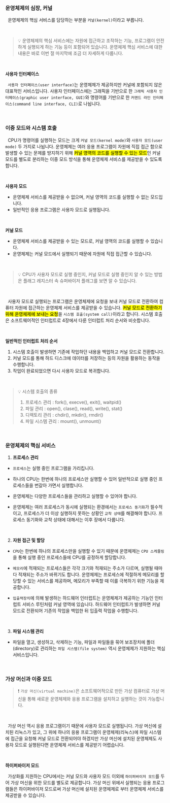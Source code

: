 ### 운영체제의 심장, 커널

&nbsp;&nbsp;운영체제의 핵심 서비스를 담당하는 부분을 `커널(kernel)`이라고 부릅니다.

<br>

> 💡 운영체제의 핵심 서비스에는 자원에 접근하고 조작하는 기능, 프로그램이 안전하게 실행되게 하는 기능 등이 포함되어 있습니다. 운영체제 핵심 서비스에 대한 내용은 바로 이번 절 마지막에 조금 더 자세하게 다룹니다.

<br>

**사용자 인터페이스**

&nbsp;&nbsp;`사용자 인터페이스(user interface)`는 운영체제가 제공하지만 커널에 포함되지 않은 대표적인 서비스입니다. 사용자 인터페이스에는 그래픽을 기반으로 한 `그래픽 사용자 인터페이스(graphic user interface, GUI)`와 명령어를 기반으로 한 `커맨드 라인 인터페이스(command line interface, CLI)`로 나뉩니다.

<br>

### 이중 모드와 시스템 호출

&nbsp;&nbsp;CPU가 명령어를 실행하는 모드는 크게 `커널 모드(kernel mode)`와 `사용자 모드(user mode)` 두 가지로 나뉩니다. 운영체제는 여러 응용 프로그램이 자원에 직접 접근 함으로 발생할 수 있는 문제를 방지하기 위해 <mark>커널 영역의 코드를 실행할 수 있는 모드</mark>인 커널 모드를 별도로 분리하는 이중 모드 방식을 통해 운영체제 서비스를 제공받을 수 있도록 합니다.

<br>

**사용자 모드**

- 운영체제 서비스를 제공받을 수 없으며, 커널 영역의 코드를 실행할 수 없는 모드입니다.
- 일반적인 응용 프로그램은 사용자 모드로 실행됩니다.

<br>

**커널 모드**

- 운영체제 서비스를 제공받을 수 있는 모드로, 커널 영역의 코드를 실행할 수 있습니다.
- 운영체제는 커널 모드에서 실행되기 때문에 자원에 직접 접근할 수 있습니다.

<br>

> 💡 CPU가 사용자 모드로 실행 중인지, 커널 모드로 실행 중인지 알 수 있는 방법은 플래그 레지스터 속 슈퍼바이저 플래그를 보면 알 수 있습니다.

<br>

&nbsp;&nbsp;사용자 모드로 실행되는 프로그램은 운영체제에 요청을 보내 커널 모드로 전환하여 컴퓨터 자원에 접근하는 운영체제 서비스를 제공받을 수 있습니다. <mark>커널 모드로 전환하기 위해 운영체제에 보내는 요청</mark>을 `시스템 호출(system call)`이라고 합니다. 시스템 호출은 소프트웨어적인 인터럽트로 4장에서 다룬 인터럽트 처리 순서와 비슷합니다.

<br>

**일반적인 인터럽트 처리 순서**

1. 시스템 호출이 발생하면 기존에 작업하던 내용을 백업하고 커널 모드로 전환합니다.
2. 커널 모드를 통해 하드 디스크에 데이터를 저장하는 등의 자원을 활용하는 동작을 수행합니다.
3. 작업이 완료되었으면 다시 사용자 모드로 복귀합니다.

<br>

> 💡 시스템 호출의 종류
>
> 1. 프로세스 관리 : fork(), execve(), exit(), waitpid()
> 2. 파일 관리 : open(), clase(), read(), write(), stat()
> 3. 디렉토리 관리 : chdir(), mkdir(), rmdir()
> 4. 파일 시스템 관리 : mount(), unmount()

<br>

### 운영체제의 핵심 서비스

1. **프로세스 관리**

- `프로세스`는 실행 중인 프로그램을 가리킵니다.

- 하나의 CPU는 한번에 하나의 프로세스만 실행할 수 있어 일반적으로 실행 중인 프로세스들을 번갈아 가면서 실행합니다.

- 운영체제는 다양한 프로세스들을 관리하고 실행할 수 있어야 합니다.

- 운영체제는 여러 프로세스가 동시에 실행되는 환경에서는 `프로세스 동기화`가 필수적이고, 프로세스가 더 이상 실행하지 못하는 상황인 `교착 상태`를 해결해야 합니다. 프로세스 동기화와 교착 상태에 대해서는 이후 장에서 다룹니다.

  <br>

2. **자원 접근 및 할당**

- `CPU`는 한번에 하나의 프로세스만을 실행할 수 있기 때문에 운영체제는 `CPU 스케줄링`을 통해 실행 중인 프로세스들에 CPU를 공정하게 할당합니다.

- `메모리`에 적재되는 프로세스들은 각각 크기와 적재되는 주소가 다르며, 실행될 때마다 적재되는 주소가 바뀌기도 합니다. 운영체제는 프로세스에 적절하게 메모리를 할당할 수 있는 서비스를 제공하며, 메모리가 부족할 때 이를 극복하기 위한 기능을 제공합니다.

- `입출력장치`에 의해 발생하는 하드웨어 인터럽트는 운영체제가 제공하는 기능인 인터럽트 서비스 루틴처럼 커널 영역에 있습니다. 하드웨어 인터럽트가 발생하면 커널 모드로 전환되어 기존의 작업을 백업한 뒤 입출력 작업을 수행합니다.

<br>

3. **파일 시스템 관리**

- 파일을 열고, 생성하고, 삭제하는 기능, 파일과 파일들을 묶어 보조장치에 폴더(directory)로 관리하는 `파일 시스템(file system)` 역시 운영체제가 지원하는 핵심 서비스입니다.

<br>

### 가상 머신과 이중 모드

> ❗️ `가상 머신(virtual machine)`은 소프트웨어적으로 만든 가상 컴퓨터로 가상 머신을 통해 새로운 운영체제와 응용 프로그램을 설치하고 실행하는 것이 가능합니다.

<br>

&nbsp;&nbsp;가상 머신 역시 응용 프로그램이기 때문에 사용자 모드로 실행됩니다. 가상 머신에 설치된 리눅스가 있고, 그 위에 하나의 응용 프로그램이 운영체제(리눅스)에 파일 시스템에 접근을 요청해 커널 모드로 전환되어야 하겠지만 가상 머신에 설치된 운영체제도 사용자 모드로 실행된다면 운영체제 서비스를 제공받기 어렵습니다.

<br>

**하이퍼바이저 모드**

&nbsp;&nbsp;가상화를 지원하는 CPU에서는 커널 모드와 사용자 모드 이외에 `하이퍼바이저 모드`를 두어 가상 머신을 위한 모드를 별도로 제공합니다. 가상 머신 위에서 실행되는 응용 프로그램들은 하이퍼바이저 모드로써 가상 머신에 설치된 운영체제로 부터 운영체제 서비스를 제공받을 수 있습니다.

<br>
